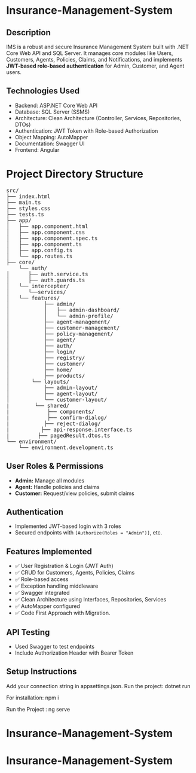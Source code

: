 # Insurance-Management-System

## Description
 
IMS is a robust and secure Insurance Management System built with .NET Core Web API and SQL Server. It manages core modules like Users, Customers, Agents, Policies, Claims, and Notifications, and implements **JWT-based role-based authentication** for Admin, Customer, and Agent users.
 
## Technologies Used
 
- Backend: ASP.NET Core Web API
- Database: SQL Server (SSMS)
- Architecture: Clean Architecture (Controller, Services, Repositories, DTOs)
- Authentication: JWT Token with Role-based Authorization
- Object Mapping: AutoMapper
- Documentation: Swagger UI
- Frontend: Angular
 
# Project Directory Structure

<pre>src/
├── index.html
├── main.ts
├── styles.css
├── tests.ts
├── app/
│   ├── app.component.html
│   ├── app.component.css
│   ├── app.component.spec.ts
│   ├── app.component.ts
│   ├── app.config.ts
│   └── app.routes.ts
├── core/
    └── auth/
│      ├── auth.service.ts
│      ├── auth.guards.ts 
│   └── intercepter/
│      └──services/
│   └── features/
│           ├── admin/
│           │   ├── admin-dashboard/
│           │   └── admin-profile/
│           ├── agent-management/
│           ├── customer-management/
│           ├── policy-management/
│           ├── agent/
│           ├── auth/
│           ├── login/
│           ├── registry/
│           ├── customer/
│           ├── home/
│           ├── products/
│       └── layouts/
│           ├── admin-layout/
│           ├── agent-layout/
│           └── customer-layout/
|        └── shared/
|            ├── components/
|            ├── confirm-dialog/
|           ├── reject-dialog/
|          ├── api-response.interface.ts
|         ├── pagedResult.dtos.ts
└── environment/
    └── environment.development.ts </pre>

 
## User Roles & Permissions
 
- **Admin:** Manage all modules
- **Agent:** Handle policies and claims
- **Customer:** Request/view policies, submit claims
 
## Authentication
 
- Implemented JWT-based login with 3 roles
- Secured endpoints with `[Authorize(Roles = "Admin")]`, etc.
 
## Features Implemented
 
- ✅ User Registration & Login (JWT Auth)
- ✅ CRUD for Customers, Agents, Policies, Claims
- ✅ Role-based access
- ✅ Exception handling middleware
- ✅ Swagger integrated
- ✅ Clean Architecture using Interfaces, Repositories, Services
- ✅ AutoMapper configured
- ✅ Code First Approach with Migration.
 
## API Testing
 
- Used Swagger to test endpoints
- Include Authorization Header with Bearer Token
 
## Setup Instructions

Add your connection string in appsettings.json.
Run the project:
dotnet run

For installation:
npm i

Run the Project :
ng serve

# Insurance-Management-System
# Insurance-Management-System
